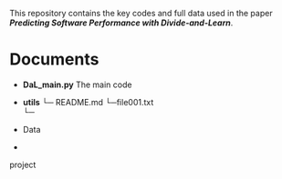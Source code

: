 This repository contains the key codes and full data used in the paper **_Predicting Software Performance with Divide-and-Learn_**.
# Documents

- **DaL_main.py**
The main code

- **utils**
└─ README.md
└─file001.txt    
└─
- Data
- ```
project
